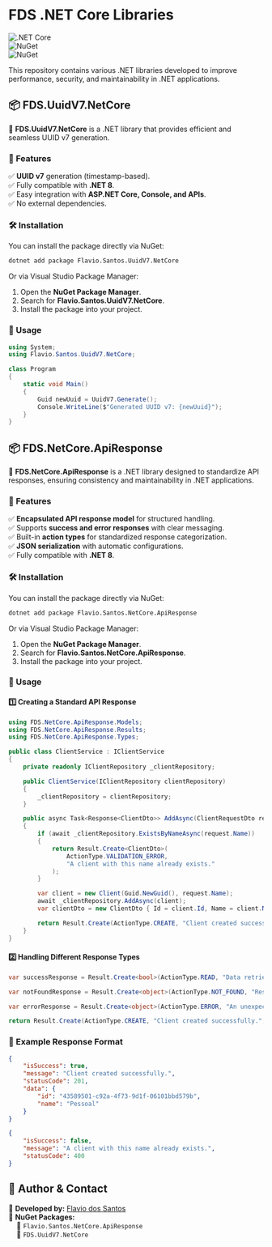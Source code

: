 # FDS .NET Core Libraries

![.NET Core](https://img.shields.io/badge/.NET%20Core-8.0-blueviolet?style=flat&logo=dotnet)  
![NuGet](https://img.shields.io/nuget/v/Flavio.Santos.NetCore.ApiResponse?label=NuGet%20ApiResponse)  
![NuGet](https://img.shields.io/nuget/v/Flavio.Santos.UuidV7.NetCore?label=NuGet%20UuidV7) 

This repository contains various .NET libraries developed to improve performance, security, and maintainability in .NET applications.

## 📦 FDS.UuidV7.NetCore

🚀 **FDS.UuidV7.NetCore** is a .NET library that provides efficient and seamless UUID v7 generation.

### 📌 Features
✅ **UUID v7** generation (timestamp-based).  
✅ Fully compatible with **.NET 8**.  
✅ Easy integration with **ASP.NET Core, Console, and APIs**.  
✅ No external dependencies.  


### 🛠 Installation

You can install the package directly via NuGet:

```sh
dotnet add package Flavio.Santos.UuidV7.NetCore
```

Or via Visual Studio Package Manager:

1. Open the **NuGet Package Manager**.
2. Search for **Flavio.Santos.UuidV7.NetCore**.
3. Install the package into your project.

### 🚀 Usage

```csharp
using System;
using Flavio.Santos.UuidV7.NetCore;

class Program
{
    static void Main()
    {
        Guid newUuid = UuidV7.Generate();
        Console.WriteLine($"Generated UUID v7: {newUuid}");
    }
}
```

## 📦 FDS.NetCore.ApiResponse

🚀 **FDS.NetCore.ApiResponse** is a .NET library designed to standardize API responses, ensuring consistency and maintainability in .NET applications.

### 📌 Features
✅ **Encapsulated API response model** for structured handling.  
✅ Supports **success and error responses** with clear messaging.  
✅ Built-in **action types** for standardized response categorization.  
✅ **JSON serialization** with automatic configurations.  
✅ Fully compatible with **.NET 8**.  

### 🛠 Installation

You can install the package directly via NuGet:

```sh
dotnet add package Flavio.Santos.NetCore.ApiResponse
```

Or via Visual Studio Package Manager:

1. Open the **NuGet Package Manager**.
2. Search for **Flavio.Santos.NetCore.ApiResponse**.
3. Install the package into your project.

### 🚀 Usage

#### 1️⃣ Creating a Standard API Response

```csharp
using FDS.NetCore.ApiResponse.Models;
using FDS.NetCore.ApiResponse.Results;
using FDS.NetCore.ApiResponse.Types;

public class ClientService : IClientService
{
    private readonly IClientRepository _clientRepository;

    public ClientService(IClientRepository clientRepository)
    {
        _clientRepository = clientRepository;
    }

    public async Task<Response<ClientDto>> AddAsync(ClientRequestDto request)
    {
        if (await _clientRepository.ExistsByNameAsync(request.Name))
        {
            return Result.Create<ClientDto>(
                ActionType.VALIDATION_ERROR,
                "A client with this name already exists."
            );
        }

        var client = new Client(Guid.NewGuid(), request.Name);
        await _clientRepository.AddAsync(client);
        var clientDto = new ClientDto { Id = client.Id, Name = client.Name };

        return Result.Create(ActionType.CREATE, "Client created successfully.", clientDto);
    }
}
```

#### 2️⃣ Handling Different Response Types

```csharp
var successResponse = Result.Create<bool>(ActionType.READ, "Data retrieved successfully.", new { Value = 42 });

var notFoundResponse = Result.Create<object>(ActionType.NOT_FOUND, "Resource not found.");

var errorResponse = Result.Create<object>(ActionType.ERROR, "An unexpected error occurred.");

return Result.Create(ActionType.CREATE, "Client created successfully.", clientDto);
```

### 📜 Example Response Format

```json
{
    "isSuccess": true,
    "message": "Client created successfully.",
    "statusCode": 201,
    "data": {
        "id": "43589501-c92a-4f73-9d1f-06101bbd579b",
        "name": "Pessoal"
    }
}
```

```json
{
    "isSuccess": false,
    "message": "A client with this name already exists.",
    "statusCode": 400
}
```

## 🔗 Author & Contact

📌 **Developed by:** [Flavio dos Santos](https://www.linkedin.com/in/flavio-santos-ti/)  
📌 **NuGet Packages:**  
&nbsp;&nbsp;&nbsp;&nbsp;🔹 `Flavio.Santos.NetCore.ApiResponse`  
&nbsp;&nbsp;&nbsp;&nbsp;🔹 `FDS.UuidV7.NetCore`
